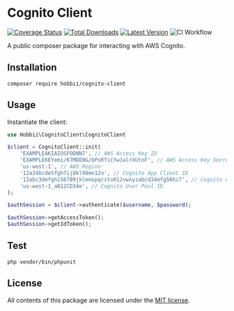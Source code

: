 # Cognito Client
[![Coverage Status](https://coveralls.io/repos/github/hobbii/cognito-client/badge.svg?branch=main)](https://coveralls.io/github/hobbii/cognito-client?branch=main)
[![Total Downloads](https://img.shields.io/packagist/dt/hobbii/cognito-client)](https://packagist.org/packages/hobbii/cognito-client)
[![Latest Version](https://img.shields.io/packagist/v/hobbii/cognito-client)](https://packagist.org/packages/hobbii/cognito-client)
![CI Workflow](https://github.com/hobbii/cognito-client/actions/workflows/ci.yml/badge.svg?branch=main)


A public composer package for interacting with AWS Cognito.

## Installation
```shell
composer require hobbii/cognito-client
```

## Usage
Instantiate the client:

```php
use Hobbii\CognitoClient\CognitoClient

$client = CognitoClient::init(
    'EXAMPLEAKIAIOSFODNN7', // AWS Access Key ID
    'EXAMPLEKEYemi/K7MDENG/bPxRfiCYwJalrXUtnF', // AWS Access Key Secret
    'us-west-1', // AWS Region
    '12a34bcde5fgh7ij8kl90mn12o', // Cognito App Client ID
    '12abc3defghi56789jklmnopqrstu012vwxyzabcd34efg56hi7', // Cognito App Client Secret
    'us-west-1_aB12CD34e', // Cognito User Pool ID
);

$authSession = $client->authenticate($username, $password);

$authSession->getAccessToken();
$authSession->getIdToken();
```

## Test
```shell
php vendor/bin/phpunit
```

## License
All contents of this package are licensed under the [MIT license](LICENSE).
